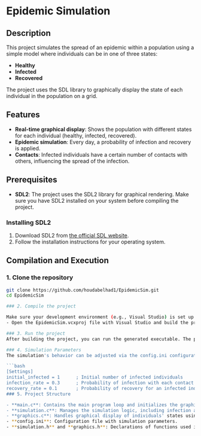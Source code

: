 # Epidemic Simulation

## Description

This project simulates the spread of an epidemic within a population using a simple model where individuals can be in one of three states:
- **Healthy**
- **Infected**
- **Recovered**

The project uses the SDL library to graphically display the state of each individual in the population on a grid.

## Features

- **Real-time graphical display**: Shows the population with different states for each individual (healthy, infected, recovered).
- **Epidemic simulation**: Every day, a probability of infection and recovery is applied.
- **Contacts**: Infected individuals have a certain number of contacts with others, influencing the spread of the infection.

## Prerequisites

- **SDL2**: The project uses the SDL2 library for graphical rendering. Make sure you have SDL2 installed on your system before compiling the project.

### Installing SDL2

1. Download SDL2 from [the official SDL website](https://www.libsdl.org/download-2.0.php).
2. Follow the installation instructions for your operating system.

## Compilation and Execution

### 1. Clone the repository

```bash
git clone https://github.com/houdabelhad1/EpidemicSim.git
cd EpidemicSim

### 2. Compile the project

Make sure your development environment (e.g., Visual Studio) is set up to include the SDL2 library.
- Open the EpidemicSim.vcxproj file with Visual Studio and build the project.

### 3. Run the project
After building the project, you can run the generated executable. The program will launch the epidemic simulation and display the real-time graphical representation of the infection spread.

### 4. Simulation Parameters
The simulation's behavior can be adjusted via the config.ini configuration file:

```bash
[Settings]
initial_infected = 1      ; Initial number of infected individuals
infection_rate = 0.3      ; Probability of infection with each contact
recovery_rate = 0.1       ; Probability of recovery for an infected individual
### 5. Project Structure

- **main.c**: Contains the main program loop and initializes the graphical elements.
- **simulation.c**: Manages the simulation logic, including infection and recovery.
- **graphics.c**: Handles graphical display of individuals' states using SDL2.
- **config.ini**: Configuration file with simulation parameters.
- **simulation.h** and **graphics.h**: Declarations of functions used in the program.


